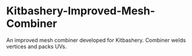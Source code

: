 # Kitbashery-Improved-Mesh-Combiner
An improved mesh combiner developed for Kitbashery. Combiner welds vertices and packs UVs.
